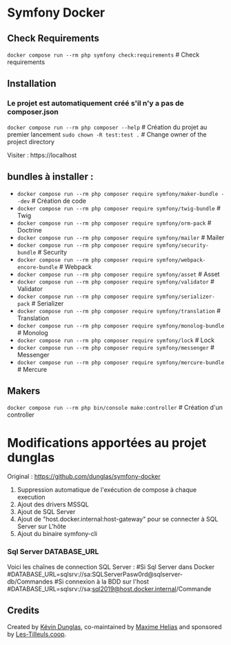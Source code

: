 # Symfony Docker


## Check Requirements
`docker compose run --rm php symfony check:requirements` # Check requirements

## Installation
### Le projet est automatiquement créé s'il n'y a pas de composer.json 
`docker compose run --rm php composer --help` # Création du projet au premier lancement
`sudo chown -R test:test .` # Change owner of the project directory

Visiter : https://localhost

## bundles à installer : 
- `docker compose run --rm php composer require symfony/maker-bundle --dev`   # Création de code
- `docker compose run --rm php composer require symfony/twig-bundle`  # Twig
- `docker compose run --rm php composer require symfony/orm-pack`  # Doctrine
- `docker compose run --rm php composer require symfony/mailer`  # Mailer
- `docker compose run --rm php composer require symfony/security-bundle`  # Security
- `docker compose run --rm php composer require symfony/webpack-encore-bundle`  # Webpack
- `docker compose run --rm php composer require symfony/asset`  # Asset
- `docker compose run --rm php composer require symfony/validator`  # Validator
- `docker compose run --rm php composer require symfony/serializer-pack`  # Serializer
- `docker compose run --rm php composer require symfony/translation`  # Translation
- `docker compose run --rm php composer require symfony/monolog-bundle`  # Monolog
- `docker compose run --rm php composer require symfony/lock`  # Lock
- `docker compose run --rm php composer require symfony/messenger`  # Messenger
- `docker compose run --rm php composer require symfony/mercure-bundle`  # Mercure


## Makers
`docker compose run --rm php bin/console make:controller` # Création d'un controller


# Modifications apportées au projet dunglas 
Original : https://github.com/dunglas/symfony-docker
1. Suppression automatique de l'exécution de compose à chaque execution
2. Ajout des drivers MSSQL
3. Ajout de SQL Server
4. Ajout de "host.docker.internal:host-gateway" pour se connecter à SQL Server sur L'hôte
5. Ajout du binaire symfony-cli

### Sql Server DATABASE_URL

Voici les chaînes de connection SQL Server :
#Si Sql Server dans Docker
#DATABASE_URL=sqlsrv://sa:SQLServerPasw0rd@sqlserver-db/Commandes
#Si connexion à la BDD sur l'host
#DATABASE_URL=sqlsrv://sa:sql2019@host.docker.internal/Commande

## Credits

Created by [Kévin Dunglas](https://dunglas.fr), co-maintained by [Maxime Helias](https://twitter.com/maxhelias) and sponsored by [Les-Tilleuls.coop](https://les-tilleuls.coop).

